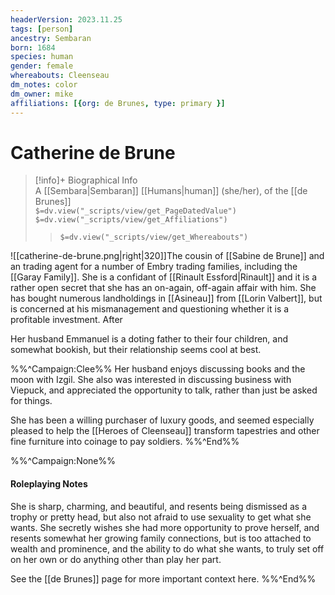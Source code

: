 ```yaml
---
headerVersion: 2023.11.25
tags: [person]
ancestry: Sembaran
born: 1684
species: human
gender: female
whereabouts: Cleenseau
dm_notes: color
dm_owner: mike
affiliations: [{org: de Brunes, type: primary }]
---
```

# Catherine de Brune
>[!info]+ Biographical Info  
> A [[Sembara|Sembaran]] [[Humans|human]] (she/her), of the [[de Brunes]]  
> `$=dv.view("_scripts/view/get_PageDatedValue")`  
> `$=dv.view("_scripts/view/get_Affiliations")`  
>> `$=dv.view("_scripts/view/get_Whereabouts")`

![[catherine-de-brune.png|right|320]]The cousin of [[Sabine de Brune]] and an trading agent for a number of Embry trading families, including the [[Garay Family]]. She is a confidant of [[Rinault Essford|Rinault]] and it is a rather open secret that she has an on-again, off-again affair with him. She has bought numerous landholdings in [[Asineau]] from [[Lorin Valbert]], but is concerned at his mismanagement and questioning whether it is a profitable investment. After 

Her husband Emmanuel is a doting father to their four children, and somewhat bookish, but their relationship seems cool at best.

%%^Campaign:Clee%%
Her husband enjoys discussing books and the moon with Izgil. She also was interested in discussing business with Viepuck, and appreciated the opportunity to talk, rather than just be asked for things.

She has been a willing purchaser of luxury goods, and seemed especially pleased to help the [[Heroes of Cleenseau]] transform tapestries and other fine furniture into coinage to pay soldiers. 
%%^End%%

%%^Campaign:None%%
#### Roleplaying Notes
She is sharp, charming, and beautiful, and resents being dismissed as a trophy or pretty head, but also not afraid to use sexuality to get what she wants. She secretly wishes she had more opportunity to prove herself, and resents somewhat her growing family connections, but is too attached to wealth and prominence, and the ability to do what she wants, to truly set off on her own or do anything other than play her part.

See the [[de Brunes]] page for more important context here.
%%^End%%